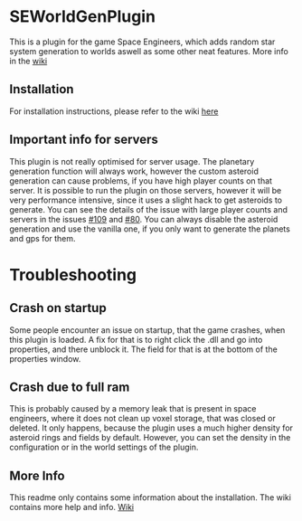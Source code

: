 # SEWorldGenPlugin

This is a plugin for the game Space Engineers, which adds random star system
generation to worlds aswell as some other neat features. More info in the [wiki](https://github.com/thorwin99/SEWorldGenPlugin/wiki)

## Installation

For installation instructions, please refer to the wiki [here](https://github.com/thorwin99/SEWorldGenPlugin/wiki/Installation)

## Important info for servers

This plugin is not really optimised for server usage. The planetary generation function will always work, however the custom asteroid generation
can cause problems, if you have high player counts on that server. It is possible to run the plugin on those servers, however it will be very performance
intensive, since it uses a slight hack to get asteroids to generate. You can see the details of the issue with large player counts and servers in the issues
[#109](https://github.com/thorwin99/SEWorldGenPlugin/issues/109) and [#80](https://github.com/thorwin99/SEWorldGenPlugin/issues/80). You can always disable the asteroid generation and use the vanilla one, if you only want to generate the planets and gps for them.

# Troubleshooting

## Crash on startup

Some people encounter an issue on startup, that the game crashes, when this plugin is loaded. A fix for that is to right click the .dll and go into properties, and there unblock it. The field for that is at the bottom of the properties window.

## Crash due to full ram

This is probably caused by a memory leak that is present in space engineers, where it does not clean up voxel storage, that was closed or deleted. It only happens, because the plugin uses a much higher density for asteroid rings and fields by default. However, you can set the density in the configuration or in the world settings of the plugin.

## More Info

This readme only contains some information about the installation. The wiki contains more help and info. [Wiki](https://github.com/thorwin99/SEWorldGenPlugin/wiki/Installation)
